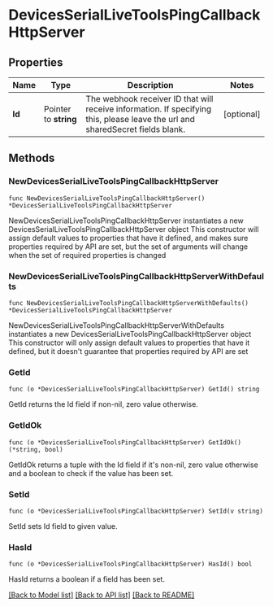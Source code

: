 # DevicesSerialLiveToolsPingCallbackHttpServer

## Properties

Name | Type | Description | Notes
------------ | ------------- | ------------- | -------------
**Id** | Pointer to **string** | The webhook receiver ID that will receive information. If specifying this, please leave the url and sharedSecret fields blank. | [optional] 

## Methods

### NewDevicesSerialLiveToolsPingCallbackHttpServer

`func NewDevicesSerialLiveToolsPingCallbackHttpServer() *DevicesSerialLiveToolsPingCallbackHttpServer`

NewDevicesSerialLiveToolsPingCallbackHttpServer instantiates a new DevicesSerialLiveToolsPingCallbackHttpServer object
This constructor will assign default values to properties that have it defined,
and makes sure properties required by API are set, but the set of arguments
will change when the set of required properties is changed

### NewDevicesSerialLiveToolsPingCallbackHttpServerWithDefaults

`func NewDevicesSerialLiveToolsPingCallbackHttpServerWithDefaults() *DevicesSerialLiveToolsPingCallbackHttpServer`

NewDevicesSerialLiveToolsPingCallbackHttpServerWithDefaults instantiates a new DevicesSerialLiveToolsPingCallbackHttpServer object
This constructor will only assign default values to properties that have it defined,
but it doesn't guarantee that properties required by API are set

### GetId

`func (o *DevicesSerialLiveToolsPingCallbackHttpServer) GetId() string`

GetId returns the Id field if non-nil, zero value otherwise.

### GetIdOk

`func (o *DevicesSerialLiveToolsPingCallbackHttpServer) GetIdOk() (*string, bool)`

GetIdOk returns a tuple with the Id field if it's non-nil, zero value otherwise
and a boolean to check if the value has been set.

### SetId

`func (o *DevicesSerialLiveToolsPingCallbackHttpServer) SetId(v string)`

SetId sets Id field to given value.

### HasId

`func (o *DevicesSerialLiveToolsPingCallbackHttpServer) HasId() bool`

HasId returns a boolean if a field has been set.


[[Back to Model list]](../README.md#documentation-for-models) [[Back to API list]](../README.md#documentation-for-api-endpoints) [[Back to README]](../README.md)


